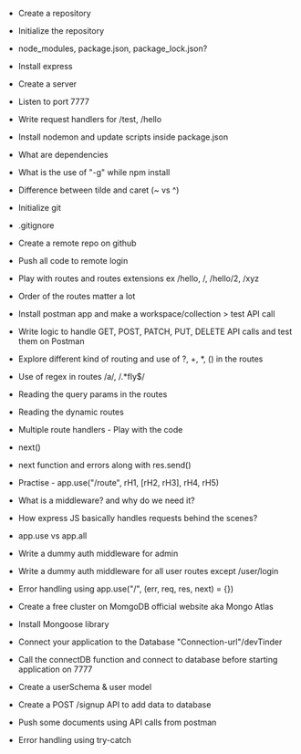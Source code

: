 - Create a repository
- Initialize the repository
- node_modules, package.json, package_lock.json?
- Install express
- Create a server
- Listen to port 7777
- Write request handlers for /test, /hello
- Install nodemon and update scripts inside package.json
- What are dependencies
- What is the use of "-g" while npm install
- Difference between tilde and caret (~ vs ^)


- Initialize git
- .gitignore
- Create a remote repo on github
- Push all code to remote login
- Play with routes and routes extensions ex /hello, /, /hello/2, /xyz
- Order of the routes matter a lot
- Install postman app and make a workspace/collection > test API call
- Write logic to handle GET, POST, PATCH, PUT, DELETE API calls and test them on Postman
- Explore different kind of routing and use of ?, +, *, () in the routes
- Use of regex in routes /a/, /.*fly$/
- Reading the query params in the routes
- Reading the dynamic routes  

- Multiple route handlers - Play with the code
- next()
- next function and errors along with res.send()
- Practise - app.use("/route", rH1, [rH2, rH3], rH4, rH5)  
- What is a middleware? and why do we need it?
- How express JS basically handles requests behind the scenes?
- app.use vs app.all
- Write a dummy auth middleware for admin
- Write a dummy auth middleware for all user routes except /user/login
- Error handling using app.use("/", (err, req, res, next) = {})

- Create a free cluster on MomgoDB official website aka Mongo Atlas
- Install Mongoose library
- Connect your application to the Database "Connection-url"/devTinder
- Call the connectDB function and connect to database before starting application on 7777
- Create a userSchema & user model
- Create a POST /signup API to add data to database
- Push some documents using API calls from postman
- Error handling using try-catch

